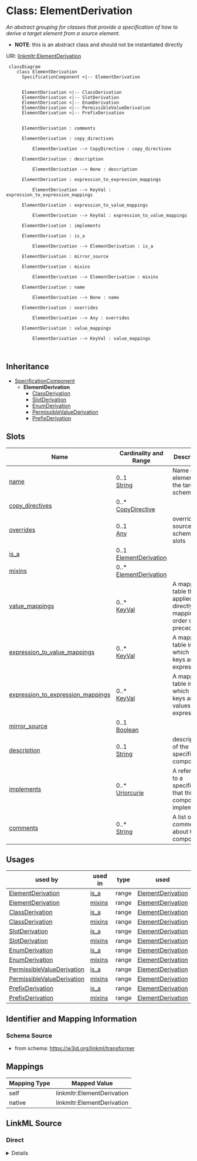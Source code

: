 

# Class: ElementDerivation


_An abstract grouping for classes that provide a specification of how to  derive a target element from a source element._




* __NOTE__: this is an abstract class and should not be instantiated directly


URI: [linkmltr:ElementDerivation](https://w3id.org/linkml/transformer/ElementDerivation)




```mermaid
 classDiagram
    class ElementDerivation
      SpecificationComponent <|-- ElementDerivation
      

      ElementDerivation <|-- ClassDerivation
      ElementDerivation <|-- SlotDerivation
      ElementDerivation <|-- EnumDerivation
      ElementDerivation <|-- PermissibleValueDerivation
      ElementDerivation <|-- PrefixDerivation
      
      
      ElementDerivation : comments
        
      ElementDerivation : copy_directives
        
          ElementDerivation --> CopyDirective : copy_directives
        
      ElementDerivation : description
        
          ElementDerivation --> None : description
        
      ElementDerivation : expression_to_expression_mappings
        
          ElementDerivation --> KeyVal : expression_to_expression_mappings
        
      ElementDerivation : expression_to_value_mappings
        
          ElementDerivation --> KeyVal : expression_to_value_mappings
        
      ElementDerivation : implements
        
      ElementDerivation : is_a
        
          ElementDerivation --> ElementDerivation : is_a
        
      ElementDerivation : mirror_source
        
      ElementDerivation : mixins
        
          ElementDerivation --> ElementDerivation : mixins
        
      ElementDerivation : name
        
          ElementDerivation --> None : name
        
      ElementDerivation : overrides
        
          ElementDerivation --> Any : overrides
        
      ElementDerivation : value_mappings
        
          ElementDerivation --> KeyVal : value_mappings
        
      
```





## Inheritance
* [SpecificationComponent](SpecificationComponent.md)
    * **ElementDerivation**
        * [ClassDerivation](ClassDerivation.md)
        * [SlotDerivation](SlotDerivation.md)
        * [EnumDerivation](EnumDerivation.md)
        * [PermissibleValueDerivation](PermissibleValueDerivation.md)
        * [PrefixDerivation](PrefixDerivation.md)



## Slots

| Name | Cardinality and Range | Description | Inheritance |
| ---  | --- | --- | --- |
| [name](name.md) | 0..1 <br/> [String](String.md) | Name of the element in the target schema | direct |
| [copy_directives](copy_directives.md) | 0..* <br/> [CopyDirective](CopyDirective.md) |  | direct |
| [overrides](overrides.md) | 0..1 <br/> [Any](Any.md) | overrides source schema slots | direct |
| [is_a](is_a.md) | 0..1 <br/> [ElementDerivation](ElementDerivation.md) |  | direct |
| [mixins](mixins.md) | 0..* <br/> [ElementDerivation](ElementDerivation.md) |  | direct |
| [value_mappings](value_mappings.md) | 0..* <br/> [KeyVal](KeyVal.md) | A mapping table that is applied directly to mappings, in order of precedence | direct |
| [expression_to_value_mappings](expression_to_value_mappings.md) | 0..* <br/> [KeyVal](KeyVal.md) | A mapping table in which the keys are expressions | direct |
| [expression_to_expression_mappings](expression_to_expression_mappings.md) | 0..* <br/> [KeyVal](KeyVal.md) | A mapping table in which the keys and values are expressions | direct |
| [mirror_source](mirror_source.md) | 0..1 <br/> [Boolean](Boolean.md) |  | direct |
| [description](description.md) | 0..1 <br/> [String](String.md) | description of the specification component | [SpecificationComponent](SpecificationComponent.md) |
| [implements](implements.md) | 0..* <br/> [Uriorcurie](Uriorcurie.md) | A reference to a specification that this component implements | [SpecificationComponent](SpecificationComponent.md) |
| [comments](comments.md) | 0..* <br/> [String](String.md) | A list of comments about this component | [SpecificationComponent](SpecificationComponent.md) |





## Usages

| used by | used in | type | used |
| ---  | --- | --- | --- |
| [ElementDerivation](ElementDerivation.md) | [is_a](is_a.md) | range | [ElementDerivation](ElementDerivation.md) |
| [ElementDerivation](ElementDerivation.md) | [mixins](mixins.md) | range | [ElementDerivation](ElementDerivation.md) |
| [ClassDerivation](ClassDerivation.md) | [is_a](is_a.md) | range | [ElementDerivation](ElementDerivation.md) |
| [ClassDerivation](ClassDerivation.md) | [mixins](mixins.md) | range | [ElementDerivation](ElementDerivation.md) |
| [SlotDerivation](SlotDerivation.md) | [is_a](is_a.md) | range | [ElementDerivation](ElementDerivation.md) |
| [SlotDerivation](SlotDerivation.md) | [mixins](mixins.md) | range | [ElementDerivation](ElementDerivation.md) |
| [EnumDerivation](EnumDerivation.md) | [is_a](is_a.md) | range | [ElementDerivation](ElementDerivation.md) |
| [EnumDerivation](EnumDerivation.md) | [mixins](mixins.md) | range | [ElementDerivation](ElementDerivation.md) |
| [PermissibleValueDerivation](PermissibleValueDerivation.md) | [is_a](is_a.md) | range | [ElementDerivation](ElementDerivation.md) |
| [PermissibleValueDerivation](PermissibleValueDerivation.md) | [mixins](mixins.md) | range | [ElementDerivation](ElementDerivation.md) |
| [PrefixDerivation](PrefixDerivation.md) | [is_a](is_a.md) | range | [ElementDerivation](ElementDerivation.md) |
| [PrefixDerivation](PrefixDerivation.md) | [mixins](mixins.md) | range | [ElementDerivation](ElementDerivation.md) |






## Identifier and Mapping Information







### Schema Source


* from schema: https://w3id.org/linkml/transformer





## Mappings

| Mapping Type | Mapped Value |
| ---  | ---  |
| self | linkmltr:ElementDerivation |
| native | linkmltr:ElementDerivation |





## LinkML Source

<!-- TODO: investigate https://stackoverflow.com/questions/37606292/how-to-create-tabbed-code-blocks-in-mkdocs-or-sphinx -->

### Direct

<details>
```yaml
name: ElementDerivation
description: An abstract grouping for classes that provide a specification of how
  to  derive a target element from a source element.
from_schema: https://w3id.org/linkml/transformer
is_a: SpecificationComponent
abstract: true
attributes:
  name:
    name: name
    description: Name of the element in the target schema
    from_schema: https://w3id.org/linkml/transformer
    rank: 1000
    key: true
    domain_of:
    - ElementDerivation
    - SlotDerivation
    - EnumDerivation
    - PermissibleValueDerivation
    required: true
  copy_directives:
    name: copy_directives
    from_schema: https://w3id.org/linkml/transformer
    rank: 1000
    multivalued: true
    domain_of:
    - ElementDerivation
    range: CopyDirective
    inlined: true
  overrides:
    name: overrides
    description: overrides source schema slots
    from_schema: https://w3id.org/linkml/transformer
    rank: 1000
    domain_of:
    - ElementDerivation
    range: Any
  is_a:
    name: is_a
    from_schema: https://w3id.org/linkml/transformer
    rank: 1000
    slot_uri: linkml:is_a
    domain_of:
    - ElementDerivation
    range: ElementDerivation
  mixins:
    name: mixins
    from_schema: https://w3id.org/linkml/transformer
    rank: 1000
    slot_uri: linkml:mixins
    multivalued: true
    domain_of:
    - ElementDerivation
    range: ElementDerivation
    inlined: false
  value_mappings:
    name: value_mappings
    description: A mapping table that is applied directly to mappings, in order of
      precedence
    from_schema: https://w3id.org/linkml/transformer
    rank: 1000
    multivalued: true
    domain_of:
    - ElementDerivation
    range: KeyVal
    inlined: true
  expression_to_value_mappings:
    name: expression_to_value_mappings
    description: A mapping table in which the keys are expressions
    from_schema: https://w3id.org/linkml/transformer
    rank: 1000
    multivalued: true
    domain_of:
    - ElementDerivation
    range: KeyVal
    inlined: true
  expression_to_expression_mappings:
    name: expression_to_expression_mappings
    description: A mapping table in which the keys and values are expressions
    from_schema: https://w3id.org/linkml/transformer
    rank: 1000
    multivalued: true
    domain_of:
    - ElementDerivation
    range: KeyVal
    inlined: true
  mirror_source:
    name: mirror_source
    from_schema: https://w3id.org/linkml/transformer
    rank: 1000
    domain_of:
    - ElementDerivation
    range: boolean

```
</details>

### Induced

<details>
```yaml
name: ElementDerivation
description: An abstract grouping for classes that provide a specification of how
  to  derive a target element from a source element.
from_schema: https://w3id.org/linkml/transformer
is_a: SpecificationComponent
abstract: true
attributes:
  name:
    name: name
    description: Name of the element in the target schema
    from_schema: https://w3id.org/linkml/transformer
    rank: 1000
    key: true
    alias: name
    owner: ElementDerivation
    domain_of:
    - ElementDerivation
    - SlotDerivation
    - EnumDerivation
    - PermissibleValueDerivation
    required: true
  copy_directives:
    name: copy_directives
    from_schema: https://w3id.org/linkml/transformer
    rank: 1000
    multivalued: true
    alias: copy_directives
    owner: ElementDerivation
    domain_of:
    - ElementDerivation
    range: CopyDirective
    inlined: true
  overrides:
    name: overrides
    description: overrides source schema slots
    from_schema: https://w3id.org/linkml/transformer
    rank: 1000
    alias: overrides
    owner: ElementDerivation
    domain_of:
    - ElementDerivation
    range: Any
  is_a:
    name: is_a
    from_schema: https://w3id.org/linkml/transformer
    rank: 1000
    slot_uri: linkml:is_a
    alias: is_a
    owner: ElementDerivation
    domain_of:
    - ElementDerivation
    range: ElementDerivation
  mixins:
    name: mixins
    from_schema: https://w3id.org/linkml/transformer
    rank: 1000
    slot_uri: linkml:mixins
    multivalued: true
    alias: mixins
    owner: ElementDerivation
    domain_of:
    - ElementDerivation
    range: ElementDerivation
    inlined: false
  value_mappings:
    name: value_mappings
    description: A mapping table that is applied directly to mappings, in order of
      precedence
    from_schema: https://w3id.org/linkml/transformer
    rank: 1000
    multivalued: true
    alias: value_mappings
    owner: ElementDerivation
    domain_of:
    - ElementDerivation
    range: KeyVal
    inlined: true
  expression_to_value_mappings:
    name: expression_to_value_mappings
    description: A mapping table in which the keys are expressions
    from_schema: https://w3id.org/linkml/transformer
    rank: 1000
    multivalued: true
    alias: expression_to_value_mappings
    owner: ElementDerivation
    domain_of:
    - ElementDerivation
    range: KeyVal
    inlined: true
  expression_to_expression_mappings:
    name: expression_to_expression_mappings
    description: A mapping table in which the keys and values are expressions
    from_schema: https://w3id.org/linkml/transformer
    rank: 1000
    multivalued: true
    alias: expression_to_expression_mappings
    owner: ElementDerivation
    domain_of:
    - ElementDerivation
    range: KeyVal
    inlined: true
  mirror_source:
    name: mirror_source
    from_schema: https://w3id.org/linkml/transformer
    rank: 1000
    alias: mirror_source
    owner: ElementDerivation
    domain_of:
    - ElementDerivation
    range: boolean
  description:
    name: description
    description: description of the specification component
    from_schema: https://w3id.org/linkml/transformer
    rank: 1000
    slot_uri: dcterms:description
    alias: description
    owner: ElementDerivation
    domain_of:
    - SpecificationComponent
    range: string
  implements:
    name: implements
    description: A reference to a specification that this component implements.
    from_schema: https://w3id.org/linkml/transformer
    rank: 1000
    multivalued: true
    alias: implements
    owner: ElementDerivation
    domain_of:
    - SpecificationComponent
    range: uriorcurie
  comments:
    name: comments
    description: A list of comments about this component. Comments are free text,
      and may be used to provide additional information about the component, including
      instructions for its use.
    from_schema: https://w3id.org/linkml/transformer
    rank: 1000
    slot_uri: rdfs:comment
    multivalued: true
    alias: comments
    owner: ElementDerivation
    domain_of:
    - SpecificationComponent
    range: string

```
</details>